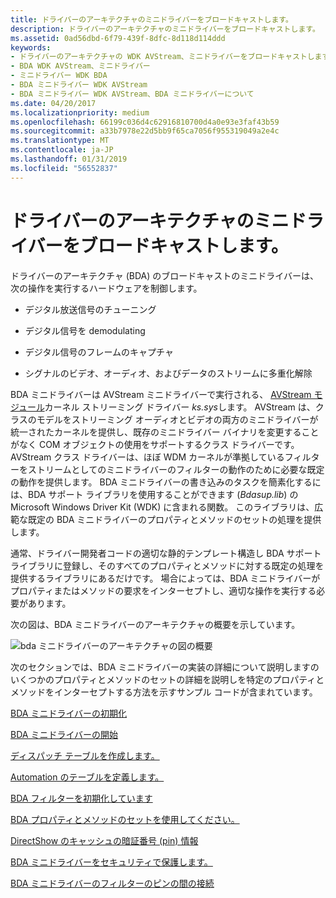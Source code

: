 ```yaml
---
title: ドライバーのアーキテクチャのミニドライバーをブロードキャストします。
description: ドライバーのアーキテクチャのミニドライバーをブロードキャストします。
ms.assetid: 0ad56dbd-6f79-439f-8dfc-8d118d114ddd
keywords:
- ドライバーのアーキテクチャの WDK AVStream、ミニドライバーをブロードキャストします。
- BDA WDK AVStream、ミニドライバー
- ミニドライバー WDK BDA
- BDA ミニドライバー WDK AVStream
- BDA ミニドライバー WDK AVStream、BDA ミニドライバーについて
ms.date: 04/20/2017
ms.localizationpriority: medium
ms.openlocfilehash: 66199c036d4c62916810700d4a0e93e3faf43b59
ms.sourcegitcommit: a33b7978e22d5bb9f65ca7056f955319049a2e4c
ms.translationtype: MT
ms.contentlocale: ja-JP
ms.lasthandoff: 01/31/2019
ms.locfileid: "56552837"
---
```

# <a name="broadcast-driver-architecture-minidrivers"></a>ドライバーのアーキテクチャのミニドライバーをブロードキャストします。





ドライバーのアーキテクチャ (BDA) のブロードキャストのミニドライバーは、次の操作を実行するハードウェアを制御します。

-   デジタル放送信号のチューニング

-   デジタル信号を demodulating

-   デジタル信号のフレームのキャプチャ

-   シグナルのビデオ、オーディオ、およびデータのストリームに多重化解除

BDA ミニドライバーは AVStream ミニドライバーで実行される、 [AVStream モジュール](avstream-overview.md)カーネル ストリーミング ドライバー *ks.sys*します。 AVStream は、クラスのモデルをストリーミング オーディオとビデオの両方のミニドライバーが統一されたカーネルを提供し、既存のミニドライバー バイナリを変更することがなく COM オブジェクトの使用をサポートするクラス ドライバーです。 AVStream クラス ドライバーは、ほぼ WDM カーネルが準拠しているフィルターをストリームとしてのミニドライバーのフィルターの動作のために必要な既定の動作を提供します。 BDA ミニドライバーの書き込みのタスクを簡素化するには、BDA サポート ライブラリを使用することができます (*Bdasup.lib*) の Microsoft Windows Driver Kit (WDK) に含まれる関数。 このライブラリは、広範な既定の BDA ミニドライバーのプロパティとメソッドのセットの処理を提供します。

通常、ドライバー開発者コードの適切な静的テンプレート構造し BDA サポート ライブラリに登録し、そのすべてのプロパティとメソッドに対する既定の処理を提供するライブラリにあるだけです。 場合によっては、BDA ミニドライバーがプロパティまたはメソッドの要求をインターセプトし、適切な操作を実行する必要があります。

次の図は、BDA ミニドライバーのアーキテクチャの概要を示しています。

![bda ミニドライバーのアーキテクチャの図の概要](images/bdaarch.png)

次のセクションでは、BDA ミニドライバーの実装の詳細について説明しますのいくつかのプロパティとメソッドのセットの詳細を説明しを特定のプロパティとメソッドをインターセプトする方法を示すサンプル コードが含まれています。

[BDA ミニドライバーの初期化](initializing-a-bda-minidriver.md)

[BDA ミニドライバーの開始](starting-a-bda-minidriver.md)

[ディスパッチ テーブルを作成します。](creating-dispatch-tables.md)

[Automation のテーブルを定義します。](defining-automation-tables.md)

[BDA フィルターを初期化しています](initializing-a-bda-filter.md)

[BDA プロパティとメソッドのセットを使用してください。](using-bda-property-and-method-sets.md)

[DirectShow のキャッシュの暗証番号 (pin) 情報](caching-pin-information-for-directshow.md)

[BDA ミニドライバーをセキュリティで保護します。](securing-a-bda-minidriver.md)

[BDA ミニドライバーのフィルターのピンの間の接続](connecting-between-pins-of-filters-for-bda-minidrivers.md)

 

 




